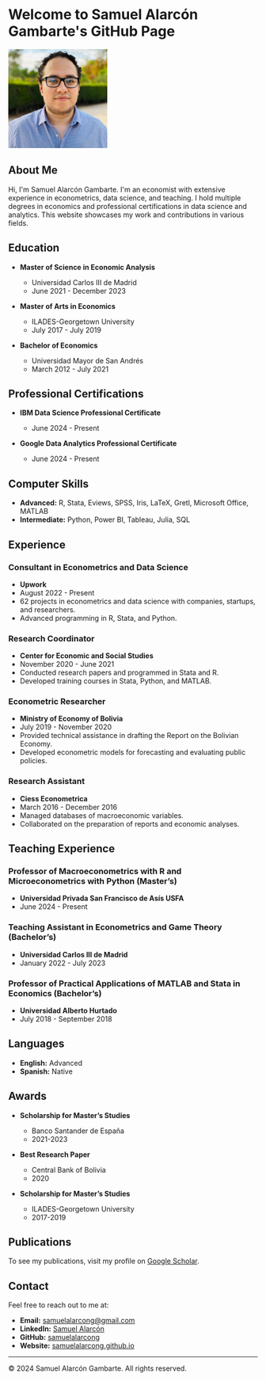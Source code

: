 # Welcome to Samuel Alarcón Gambarte's GitHub Page

<img src="https://github.com/samuelalarcong/samuelalarcong.github.io/blob/main/perfil.png" alt="Profile Image" width="200"/>

## About Me

Hi, I'm Samuel Alarcón Gambarte. I'm an economist with extensive experience in econometrics, data science, and teaching. I hold multiple degrees in economics and professional certifications in data science and analytics. This website showcases my work and contributions in various fields.

## Education

- **Master of Science in Economic Analysis**
  - Universidad Carlos III de Madrid
  - June 2021 - December 2023

- **Master of Arts in Economics**
  - ILADES-Georgetown University
  - July 2017 - July 2019

- **Bachelor of Economics**
  - Universidad Mayor de San Andrés
  - March 2012 - July 2021

## Professional Certifications

- **IBM Data Science Professional Certificate**
  - June 2024 - Present

- **Google Data Analytics Professional Certificate**
  - June 2024 - Present

## Computer Skills

- **Advanced:** R, Stata, Eviews, SPSS, Iris, LaTeX, Gretl, Microsoft Office, MATLAB
- **Intermediate:** Python, Power BI, Tableau, Julia, SQL

## Experience

### Consultant in Econometrics and Data Science
- **Upwork**
- August 2022 - Present
- 62 projects in econometrics and data science with companies, startups, and researchers.
- Advanced programming in R, Stata, and Python.

### Research Coordinator
- **Center for Economic and Social Studies**
- November 2020 - June 2021
- Conducted research papers and programmed in Stata and R.
- Developed training courses in Stata, Python, and MATLAB.

### Econometric Researcher
- **Ministry of Economy of Bolivia**
- July 2019 - November 2020
- Provided technical assistance in drafting the Report on the Bolivian Economy.
- Developed econometric models for forecasting and evaluating public policies.

### Research Assistant
- **Ciess Econometrica**
- March 2016 - December 2016
- Managed databases of macroeconomic variables.
- Collaborated on the preparation of reports and economic analyses.

## Teaching Experience

### Professor of Macroeconometrics with R and Microeconometrics with Python (Master’s)
- **Universidad Privada San Francisco de Asís USFA**
- June 2024 - Present

### Teaching Assistant in Econometrics and Game Theory (Bachelor’s)
- **Universidad Carlos III de Madrid**
- January 2022 - July 2023

### Professor of Practical Applications of MATLAB and Stata in Economics (Bachelor’s)
- **Universidad Alberto Hurtado**
- July 2018 - September 2018

## Languages

- **English:** Advanced
- **Spanish:** Native

## Awards

- **Scholarship for Master’s Studies**
  - Banco Santander de España
  - 2021-2023

- **Best Research Paper**
  - Central Bank of Bolivia
  - 2020

- **Scholarship for Master’s Studies**
  - ILADES-Georgetown University
  - 2017-2019

## Publications

To see my publications, visit my profile on [Google Scholar](https://scholar.google.com/citations?user=JZD7vrgAAAAJ&hl=es).

## Contact

Feel free to reach out to me at:

- **Email:** [samuelalarcong@gmail.com](mailto:samuelalarcong@gmail.com)
- **LinkedIn:** [Samuel Alarcón](https://linkedin.com/in/samuelalarcon)
- **GitHub:** [samuelalarcong](https://github.com/samuelalarcong)
- **Website:** [samuelalarcong.github.io](https://samuelalarcong.github.io/)

---

© 2024 Samuel Alarcón Gambarte. All rights reserved.
